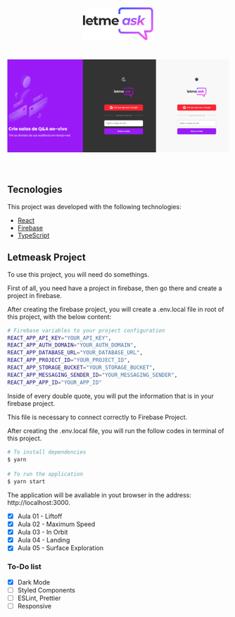 <p align="center">
  <img alt="Letmeask" src=".github/logo-dark.svg" width="160px"/>
</p>

<h1 align="center">
  <img alt="Letmeask" src=".github/github-cover.svg"  />
</h1>

<br/>

## Tecnologies
This project was developed with the following technologies:
- [React](https://reactjs.org)
- [Firebase](https://firebase.google.com/)
- [TypeScript](https://www.typescriptlang.org/)

## Letmeask Project
To use this project, you will need do somethings.

First of all, you need have a project in firebase, then go there and create a project in firebase.

After creating the firebase project, you will create a .env.local file in root of this project, with the below content:

```bash
# Firebase variables to your project configuration
REACT_APP_API_KEY="YOUR_API_KEY",
REACT_APP_AUTH_DOMAIN="YOUR_AUTH_DOMAIN",
REACT_APP_DATABASE_URL="YOUR_DATABASE_URL",
REACT_APP_PROJECT_ID="YOUR_PROJECT_ID",
REACT_APP_STORAGE_BUCKET="YOUR_STORAGE_BUCKET",
REACT_APP_MESSAGING_SENDER_ID="YOUR_MESSAGING_SENDER",
REACT_APP_APP_ID="YOUR_APP_ID"
```
Inside of every double quote, you will put the information that is in your firebase project. 

This file is necessary to connect correctly to Firebase Project.

After creating the .env.local file, you will run the follow codes in terminal of this project.

```bash
# To install dependencies
$ yarn

# To run the application
$ yarn start
```
The application will be avaliable in yout browser in the address: http://localhost:3000.

- [x] Aula 01 - Liftoff
- [x] Aula 02 - Maximum Speed
- [x] Aula 03 - In Orbit
- [x] Aula 04 - Landing
- [x] Aula 05 - Surface Exploration

### To-Do list
- [x] Dark Mode
- [ ] Styled Components
- [ ] ESLint, Prettier
- [ ] Responsive